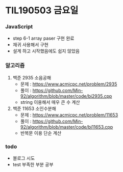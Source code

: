 # TIL190503 금요일

### JavaScript

- step 6-1 array paser 구현 완료
- 재귀 사용해서 구현
- 설계 하고 시작했음에도 쉽지 않았음

### 알고리즘

1. 백준 2935 소음공해
   - 문제 : <https://www.acmicpc.net/problem/2935>
   - 풀이 : <https://github.com/Min-92/algorithm/blob/master/code/bj2935.cpp>
   - string 이용해서 매우 큰 수 계산
2. 백준 11653 소인수분해
   - 문제 : <https://www.acmicpc.net/problem/11653>
   - 풀이 : <https://github.com/Min-92/algorithm/blob/master/code/bj11653.cpp>
   - 반복문 이용 단순 계산



### todo

- 블로그 시도
- test 부족한 부분 공부